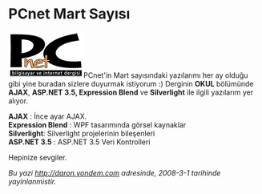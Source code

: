 # PCnet Mart Sayısı
![](media/PCnet_Mart_Sayisi/pcnet.png)PCnet'in Mart
sayısındaki yazılarımı her ay olduğu gibi yine buradan sizlere duyurmak
istiyorum :) Derginin **OKUL** bölümünde **AJAX**, **ASP.NET 3.5,
Expression Blend** ve **Silverlight** ile ilgili yazılarım yer alıyor.

**AJAX** : İnce ayar AJAX.\
 **Expression Blend** : WPF tasarımında görsel kaynaklar\
 **Silverlight**: Silverlight projelerinin bileşenleri\
 **ASP.NET 3.5** : ASP.NET 3.5 Veri Kontrolleri

Hepinize sevgiler.



*Bu yazi http://daron.yondem.com adresinde, 2008-3-1 tarihinde yayinlanmistir.*
